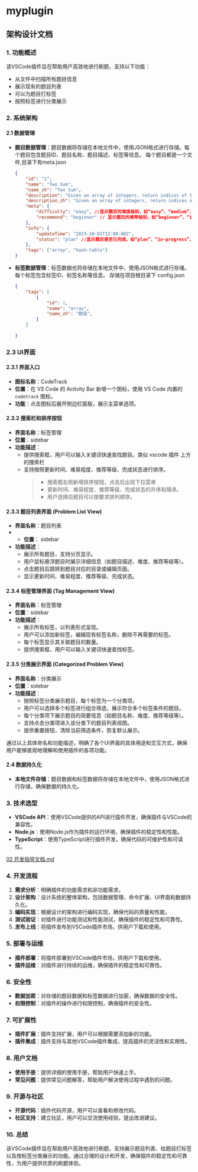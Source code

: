 # myplugin

## 架构设计文档

### 1. 功能概述

该VSCode插件旨在帮助用户高效地进行刷题，支持以下功能：

- 从文件中扫描所有题目信息
- 展示现有的题目列表
- 可以为题目打标签
- 按照标签进行分类展示

### 2. 系统架构

#### 2.1 数据管理

- **题目数据管理**：题目数据将存储在本地文件中，使用JSON格式进行存储。每个题目包含题目ID、题目名称、题目描述、标签等信息。
每个题目都是一个文件,目录下有meta.json

    ```json
    {
        "id": "1",
        "name": "Two Sum",
        "name_zh": "Two Sum",
        "description": "Given an array of integers, return indices of the two numbers such that they add up to a specific target.",
        "description_zh": "Given an array of integers, return indices of the two numbers such that they add up to a specific target.",
        "meta": {
            "difficulty": "easy", //显示题目的难度级别，如“easy”、“medium”、“hard”。
            "recommend": "beginner" // 显示题目的推荐级别，如“beginner”、“intermediate”、“advanced”
        },
        "info": {
            "updateTime": "2023-10-01T12:00:00Z",
            "status": "plan" //显示题目是否已完成，如“plan”、“in-progress”、“completed”。
        },
        "tags": ["array", "hash-table"]
    }
    ```

- **标签数据管理**：标签数据也将存储在本地文件中，使用JSON格式进行存储。每个标签包含标签ID、标签名称等信息。
存储在项目根目录下 config.json

    ```json
    {
        "tags": [
            {
                "id": 1,
                "name": "array",
                "name_zh": "数组",
            }
        ]
        
    }
    ```

### 2.3 UI界面

#### 2.3.1 界面入口

- **图标名称**：CodeTrack
- **位置**：在 VS Code 的 Activity Bar 新增一个图标，使用 VS Code 内置的 `codetrack` 图标。
- **功能**：点击图标后展开侧边栏面板，展示主菜单选项。

#### 2.3.2 搜索栏和排序按钮

- **界面名称**：标签管理
- **位置**：sidebar
- **功能描述**：
  - 提供搜索框，用户可以输入关键词快速查找题目。类似 vscode 插件 上方的搜索栏
  - 支持按照更新时间、难易程度、推荐等级、完成状态进行排序。
    >- 搜索框右侧新增排序按钮，点击后出现下拉菜单
    >- 更新时间、难易程度、推荐等级、完成状态的升序和降序。
    >- 用户选择后题目可以按要求排列顺序。

#### 2.3.3 题目列表界面 (Problem List View)

- **界面名称**：题目列表
- - **位置**： sidebar
- **功能描述**：
  - 展示所有题目，支持分页显示。
  - 用户鼠标悬浮题目时展示详细信息（如题目描述、难度、推荐等级等）。
  - 点击题目后跳转到题目对应的目录或编辑页面。
  - 显示更新时间、难易程度、推荐等级、完成状态。

#### 2.3.4 标签管理界面 (Tag Management View)

- **界面名称**：标签管理
- **位置**：sidebar
- **功能描述**：
  - 展示所有标签，以列表形式呈现。
  - 用户可以添加新标签，编辑现有标签名称，删除不再需要的标签。
  - 每个标签显示其关联题目的数量。
  - 提供搜索框，用户可以输入关键词快速查找标签。

#### 2.3.5 分类展示界面 (Categorized Problem View)

- **界面名称**：分类展示
- **位置**：sidebar
- **功能描述**：
  - 按照标签分类展示题目，每个标签为一个分类项。
  - 用户可以选择多个标签进行组合筛选，展示符合多个标签条件的题目。
  - 每个分类项下展示题目的简要信息（如题目名称、难度、推荐等级等）。
  - 支持点击分类项进入该分类下的题目列表视图。
  - 提供重置按钮，清除当前筛选条件，恢复默认展示。

通过以上具体命名和功能描述，明确了各个UI界面的具体用途和交互方式，确保用户能够直观地理解和使用插件的各项功能。

#### 2.4 数据持久化

- **本地文件存储**：题目数据和标签数据将存储在本地文件中，使用JSON格式进行存储，确保数据的持久化。

### 3. 技术选型

- **VSCode API**：使用VSCode提供的API进行插件开发，确保插件与VSCode的兼容性。
- **Node.js**：使用Node.js作为插件的运行环境，确保插件的稳定性和性能。
- **TypeScript**：使用TypeScript进行插件开发，确保代码的可维护性和可读性。

[02 开发指导文档.md](02%20开发指导文档.md)

### 4. 开发流程

1. **需求分析**：明确插件的功能需求和非功能需求。
2. **设计架构**：设计系统的整体架构，包括数据管理、命令扩展、UI界面和数据持久化。
3. **编码实现**：根据设计的架构进行编码实现，确保代码的质量和性能。
4. **测试验证**：对插件进行功能测试和性能测试，确保插件的稳定性和可靠性。
5. **发布上线**：将插件发布到VSCode插件市场，供用户下载和使用。

### 5. 部署与运维

- **插件部署**：将插件部署到VSCode插件市场，供用户下载和使用。
- **插件运维**：对插件进行持续的运维，确保插件的稳定性和可靠性。

### 6. 安全性

- **数据加密**：对存储的题目数据和标签数据进行加密，确保数据的安全性。
- **权限控制**：对插件的操作进行权限控制，确保插件的安全性。

### 7. 可扩展性

- **插件扩展**：插件支持扩展，用户可以根据需要添加新的功能。
- **插件集成**：插件支持与其他VSCode插件集成，提高插件的灵活性和实用性。

### 8. 用户文档

- **使用手册**：提供详细的使用手册，帮助用户快速上手。
- **常见问题**：提供常见问题解答，帮助用户解决使用过程中遇到的问题。

### 9. 开源与社区

- **开源代码**：插件代码开源，用户可以查看和修改代码。
- **社区支持**：建立社区，用户可以交流使用经验，提出改进建议。

### 10. 总结

该VSCode插件旨在帮助用户高效地进行刷题，支持展示题目列表、给题目打标签以及按标签分类展示的功能。通过合理的设计和开发，确保插件的稳定性和可靠性，为用户提供优质的刷题体验。
